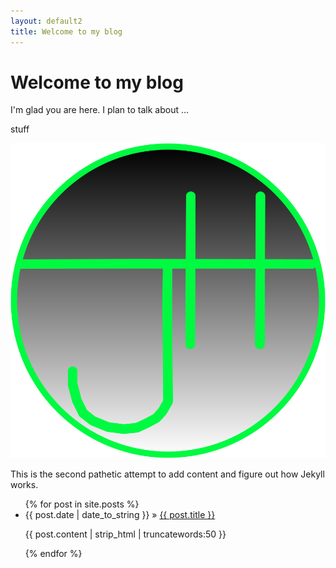 ```yaml
---
layout: default2
title: Welcome to my blog
---
```


<!-- Begin code @ index2.md -->

# Welcome to my blog

I'm glad you are here. I plan to talk about ...

stuff

![Image of Site for Jim Hall](/assets/favicon/jh-favico.svg)

This is the second pathetic attempt to add content and figure out how Jekyll
works.

<ul>
{% for post in site.posts %}
  <li><span>{{ post.date | date_to_string }}</span> » <a href="{{ post.url | relative_url }}" title="{{ post.title }}">{{ post.title }}</a></li>
  <p>{{ post.content | strip_html | truncatewords:50 }}</p>
{% endfor %}
</ul>

<!-- End code @ index2.md -->
